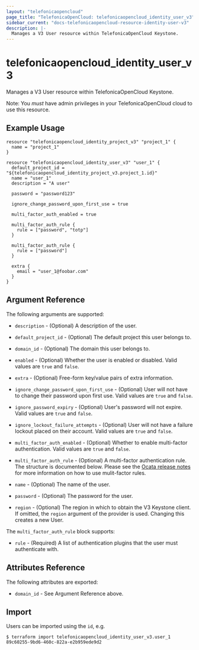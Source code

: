 ```yaml
---
layout: "telefonicaopencloud"
page_title: "TelefonicaOpenCloud: telefonicaopencloud_identity_user_v3"
sidebar_current: "docs-telefonicaopencloud-resource-identity-user-v3"
description: |-
  Manages a V3 User resource within TelefonicaOpenCloud Keystone.
---
```


# telefonicaopencloud\_identity\_user_v3

Manages a V3 User resource within TelefonicaOpenCloud Keystone.

Note: You _must_ have admin privileges in your TelefonicaOpenCloud cloud to use
this resource.

## Example Usage

```hcl
resource "telefonicaopencloud_identity_project_v3" "project_1" {
  name = "project_1"
}

resource "telefonicaopencloud_identity_user_v3" "user_1" {
  default_project_id = "${telefonicaopencloud_identity_project_v3.project_1.id}"
  name = "user_1"
  description = "A user"

  password = "password123"

  ignore_change_password_upon_first_use = true

  multi_factor_auth_enabled = true

  multi_factor_auth_rule {
    rule = ["password", "totp"]
  }

  multi_factor_auth_rule {
    rule = ["password"]
  }

  extra {
    email = "user_1@foobar.com"
  }
}
```

## Argument Reference

The following arguments are supported:

* `description` - (Optional) A description of the user.

* `default_project_id` - (Optional) The default project this user belongs to.

* `domain_id` - (Optional) The domain this user belongs to.

* `enabled` - (Optional) Whether the user is enabled or disabled. Valid
  values are `true` and `false`.

* `extra` - (Optional) Free-form key/value pairs of extra information.

* `ignore_change_password_upon_first_use` - (Optional) User will not have to
  change their password upon first use. Valid values are `true` and `false`.

* `ignore_password_expiry` - (Optional) User's password will not expire.
  Valid values are `true` and `false`.

* `ignore_lockout_failure_attempts` - (Optional) User will not have a failure
  lockout placed on their account. Valid values are `true` and `false`.

* `multi_factor_auth_enabled` - (Optional) Whether to enable multi-factor
  authentication. Valid values are `true` and `false`.

* `multi_factor_auth_rule` - (Optional) A multi-factor authentication rule.
  The structure is documented below. Please see the
  [Ocata release notes](https://docs.openstack.org/releasenotes/keystone/ocata.html)
  for more information on how to use mulit-factor rules.

* `name` - (Optional) The name of the user.

* `password` - (Optional) The password for the user.

* `region` - (Optional) The region in which to obtain the V3 Keystone client.
    If omitted, the `region` argument of the provider is used. Changing this
    creates a new User.

The `multi_factor_auth_rule` block supports:

* `rule` - (Required) A list of authentication plugins that the user must
  authenticate with.

## Attributes Reference

The following attributes are exported:

* `domain_id` - See Argument Reference above.

## Import

Users can be imported using the `id`, e.g.

```
$ terraform import telefonicaopencloud_identity_user_v3.user_1 89c60255-9bd6-460c-822a-e2b959ede9d2
```
